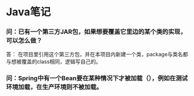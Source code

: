 # Java笔记

### 问：已有一个第三方JAR包，如果想要覆盖它里边的某个类的实现，可以怎么做？

答： 在项目里引用这个第三方包，并在本项目内新建一个类，package与类名都与想被覆盖的class相同，逻辑写自己的。

### 问：Spring中有一个Bean要在某种情况下才被加载（），例如在测试环境加载，在生产环境则不被加载。